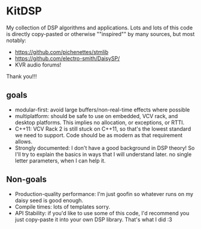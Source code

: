 # KitDSP

My collection of DSP algorithms and applications. Lots and lots of this code is directly copy-pasted or otherwise ""inspired"" by many sources, but most notably:

- https://github.com/pichenettes/stmlib
- https://github.com/electro-smith/DaisySP/
- KVR audio forums!

Thank you!!!

## goals

- modular-first: avoid large buffers/non-real-time effects where possible
- multiplatform: should be safe to use on embedded, VCV rack, and desktop platforms. This implies no allocation, or exceptions, or RTTI.
- C++11: VCV Rack 2 is still stuck on C++11, so that's the lowest standard we need to support. Code should be as modern as that requirement allows.
- Strongly documented: I don't have a good background in DSP theory! So I'll try to explain the basics in ways that I will understand later. no single letter parameters, when I can help it.

## Non-goals

- Production-quality performance: I'm just goofin so whatever runs on my daisy seed is good enough.
- Compile times: lots of templates sorry.
- API Stability: if you'd like to use some of this code, I'd recommend you just copy-paste it into your own DSP library. That's what I did :3
